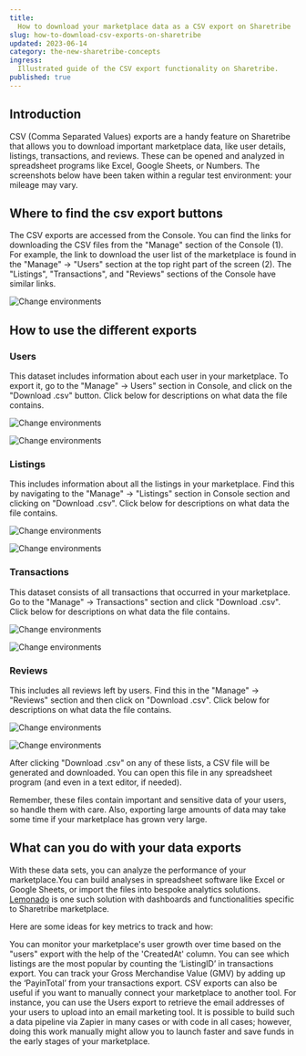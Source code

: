 ```yaml
---
title:
  How to download your marketplace data as a CSV export on Sharetribe
slug: how-to-download-csv-exports-on-sharetribe
updated: 2023-06-14
category: the-new-sharetribe-concepts
ingress:
  Illustrated guide of the CSV export functionality on Sharetribe.
published: true
---
```


## Introduction

CSV (Comma Separated Values) exports are a handy feature on Sharetribe
that allows you to download important marketplace data, like user
details, listings, transactions, and reviews. These can be opened and
analyzed in spreadsheet programs like Excel, Google Sheets, or Numbers.
The screenshots below have been taken within a regular test environment:
your mileage may vary.

## Where to find the csv export buttons

The CSV exports are accessed from the Console. You can find the links
for downloading the CSV files from the "Manage" section of the Console
(1). For example, the link to download the user list of the marketplace
is found in the "Manage" -> "Users" section at the top right part of the
screen (2). The "Listings", "Transactions", and "Reviews" sections of
the Console have similar links.

<extrainfo title="Finding the download .csv button from the Console for downloading user data">

![Change environments](./01-export-users-link.png)

</extrainfo>

## How to use the different exports

### Users

This dataset includes information about each user in your marketplace.
To export it, go to the "Manage" -> Users" section in Console, and click
on the "Download .csv" button. Click below for descriptions on what data
the file contains.

<extrainfo title="What the users csv export looks like (example data, first few rows)">

![Change environments](./02-export-users-sheet.png)

</extrainfo>

<extrainfo title="Explanations for the columns in the user csv export">

![Change environments](./03-user-descriptions.png)

</extrainfo>

### Listings

This includes information about all the listings in your marketplace.
Find this by navigating to the "Manage" -> "Listings" section in Console
section and clicking on "Download .csv". Click below for descriptions on
what data the file contains.

<extrainfo title="What the listings csv export looks like (example data, first few rows)">

![Change environments](./04-export-listings-sheet.png)

</extrainfo>

<extrainfo title="Explanations for the columns in the listing csv export">

![Change environments](./05-listing-descriptions.png)

</extrainfo>

### Transactions

This dataset consists of all transactions that occurred in your
marketplace. Go to the "Manage" -> Transactions" section and click
"Download .csv". Click below for descriptions on what data the file
contains.

<extrainfo title="What the transactions csv export looks like (example data, first few rows)">

![Change environments](./06-export-transactions-sheet.png)

</extrainfo>

<extrainfo title="Explanations for the columns in the transaction csv export">

![Change environments](./07-transaction-descriptions.png)

</extrainfo>

### Reviews

This includes all reviews left by users. Find this in the "Manage" ->
"Reviews" section and then click on "Download .csv". Click below for
descriptions on what data the file contains.

<extrainfo title="What the reviews csv export looks like (example data, first few rows)">

![Change environments](./08-export-reviews-sheet.png)

</extrainfo>

<extrainfo title="Explanations for the columns in the review csv export">

![Change environments](./09-review-descriptions.png)

</extrainfo>

After clicking "Download .csv" on any of these lists, a CSV file will be
generated and downloaded. You can open this file in any spreadsheet
program (and even in a text editor, if needed).

Remember, these files contain important and sensitive data of your
users, so handle them with care. Also, exporting large amounts of data
may take some time if your marketplace has grown very large.

## What can you do with your data exports

With these data sets, you can analyze the performance of your marketplace.You can build analyses in spreadsheet software like Excel or Google Sheets, or import the files into bespoke analytics solutions. [Lemonado](https://lemonado.io/sharetribe) is one such solution with dashboards and functionalities specific to Sharetribe marketplace.

Here are some ideas for key metrics to track and how:

You can monitor your marketplace's user growth over time based on the "users" export with the help of the 'CreatedAt' column.
You can see which listings are the most popular by counting the ‘ListingID’ in transactions export.
You can track your Gross Merchandise Value (GMV) by adding up the ‘PayinTotal’ from your transactions export.
CSV exports can also be useful if you want to manually connect your marketplace to another tool. For instance, you can use the Users export to retrieve the email addresses of your users to upload into an email marketing tool. It is possible to build such a data pipeline via Zapier in many cases or with code in all cases; however, doing this work manually might allow you to launch faster and save funds in the early stages of your marketplace.
